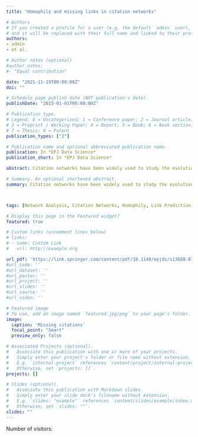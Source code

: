 ```yaml
---
title: "Homophily and missing links in citation networks"

# Authors
# If you created a profile for a user (e.g. the default `admin` user), write the username (folder name) here 
# and it will be replaced with their full name and linked to their profile.
authors:
- admin
- et al.

# Author notes (optional)
#author_notes:
#- "Equal contribution"

date: "2021-11-19T00:00:00Z"
doi: ""

# Schedule page publish date (NOT publication's date).
publishDate: "2015-01-01T00:00:00Z"

# Publication type.
# Legend: 0 = Uncategorized; 1 = Conference paper; 2 = Journal article;
# 3 = Preprint / Working Paper; 4 = Report; 5 = Book; 6 = Book section;
# 7 = Thesis; 8 = Patent
publication_types: ["2"]

# Publication name and optional abbreviated publication name.
publication: In *EPJ Data Science*
publication_short: In *EPJ Data Science*

abstract: Citation networks have been widely used to study the evolution of science through the lenses of the underlying patterns of knowledge flows among academic papers, authors, research sub-fields, and scientific journals. Here we focus on citation networks to cast light on the salience of homophily, namely the principle that similarity breeds connection, for knowledge transfer between papers. To this end, we assess the degree to which citations tend to occur between papers that are concerned with seemingly related topics or research problems. Drawing on a large data set of articles published in the journals of the American Physical Society between 1893 and 2009, we propose a novel method for measuring the similarity between articles through the statistical validation of the overlap between their bibliographies. Results suggest that the probability of a citation made by one article to another is indeed an increasing function of the similarity between the two articles. Our study also enables us to uncover missing citations between pairs of highly related articles, and may thus help identify barriers to effective knowledge flows. By quantifying the proportion of missing citations, we conduct a comparative assessment of distinct journals and research sub-fields in terms of their ability to facilitate or impede the dissemination of knowledge. Findings indicate that Electromagnetism and Interdisciplinary Physics are the two sub-fields in physics with the smallest percentage of missing citations. Moreover, knowledge transfer seems to be more effectively facilitated by journals of wide visibility, such as Physical Review Letters, than by lower-impact ones. Our study has important implications for authors, editors and reviewers of scientific journals, as well as public preprint repositories, as it provides a procedure for recommending relevant yet missing references and properly integrating bibliographies of papers.

# Summary. An optional shortened abstract.
summary: Citation networks have been widely used to study the evolution of science through the lenses of the underlying patterns of knowledge flows among academic papers, authors, research sub-fields, and scientific journals. Here we focus on citation networks to cast light on the salience of homophily, namely the principle that similarity breeds connection, for knowledge transfer between papers. To this end, we assess the degree to which citations tend to occur between papers that are concerned with seemingly related topics or research problems. Drawing on a large data set of articles published in the journals of the American Physical Society between 1893 and 2009, we propose a novel method for measuring the similarity between articles through the statistical validation of the overlap between their bibliographies. Results suggest that the probability of a citation made by one article to another is indeed an increasing function of the similarity between the two articles. Our study also enables us to uncover missing citations between pairs of highly related articles, and may thus help identify barriers to effective knowledge flows. By quantifying the proportion of missing citations, we conduct a comparative assessment of distinct journals and research sub-fields in terms of their ability to facilitate or impede the dissemination of knowledge. Findings indicate that Electromagnetism and Interdisciplinary Physics are the two sub-fields in physics with the smallest percentage of missing citations. Moreover, knowledge transfer seems to be more effectively facilitated by journals of wide visibility, such as Physical Review Letters, than by lower-impact ones. Our study has important implications for authors, editors and reviewers of scientific journals, as well as public preprint repositories, as it provides a procedure for recommending relevant yet missing references and properly integrating bibliographies of papers.



tags: [Network Analysis, Citation Networks, Homophily, Link Prediction, Bibliometric Techniques, Complex Network]

# Display this page in the Featured widget?
featured: true

# Custom links (uncomment lines below)
# links:
# - name: Custom Link
#   url: http://example.org

url_pdf: 'https://link.springer.com/content/pdf/10.1140/epjds/s13688-016-0068-2.pdf'
#url_code: ''
#url_dataset: ''
#url_poster: ''
#url_project: ''
#url_slides: ''
#url_source: ''
#url_video: ''

# Featured image
# To use, add an image named `featured.jpg/png` to your page's folder. 
image:
  caption: 'Missing citations'
  focal_point: "Smart"
  preview_only: false

# Associated Projects (optional).
#   Associate this publication with one or more of your projects.
#   Simply enter your project's folder or file name without extension.
#   E.g. `internal-project` references `content/project/internal-project/index.md`.
#   Otherwise, set `projects: []`.
projects: []

# Slides (optional).
#   Associate this publication with Markdown slides.
#   Simply enter your slide deck's filename without extension.
#   E.g. `slides: "example"` references `content/slides/example/index.md`.
#   Otherwise, set `slides: ""`.
slides: ""
---
```


<script data-goatcounter="https://valkiii.goatcounter.com/count"
        async src="//gc.zgo.at/count.js"></script>


<div>Number of visitors: <div id="stats"></div></div>
<script>
    var r = new XMLHttpRequest();
    r.addEventListener('load', function() {
        document.querySelector('#stats').innerText = JSON.parse(this.responseText).count_unique
    })
    r.open('GET', 'https://valkiii.goatcounter.com/counter/' + encodeURIComponent(location.pathname) + '.json')
    r.send()
</script>
